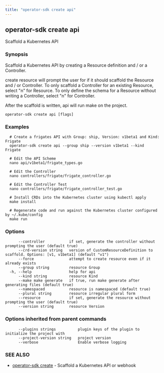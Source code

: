 ```yaml
---
title: "operator-sdk create api"
---
```

## operator-sdk create api

Scaffold a Kubernetes API

### Synopsis

Scaffold a Kubernetes API by creating a Resource definition and / or a Controller.

create resource will prompt the user for if it should scaffold the Resource and / or Controller.  To only
scaffold a Controller for an existing Resource, select "n" for Resource.  To only define
the schema for a Resource without writing a Controller, select "n" for Controller.

After the scaffold is written, api will run make on the project.


```
operator-sdk create api [flags]
```

### Examples

```
  # Create a frigates API with Group: ship, Version: v1beta1 and Kind: Frigate
  operator-sdk create api --group ship --version v1beta1 --kind Frigate

  # Edit the API Scheme
  nano api/v1beta1/frigate_types.go

  # Edit the Controller
  nano controllers/frigate/frigate_controller.go

  # Edit the Controller Test
  nano controllers/frigate/frigate_controller_test.go

  # Install CRDs into the Kubernetes cluster using kubectl apply
  make install

  # Regenerate code and run against the Kubernetes cluster configured by ~/.kube/config
  make run

```

### Options

```
      --controller           if set, generate the controller without prompting the user (default true)
      --crd-version string   version of CustomResourceDefinition to scaffold. Options: [v1, v1beta1] (default "v1")
      --force                attempt to create resource even if it already exists
      --group string         resource Group
  -h, --help                 help for api
      --kind string          resource Kind
      --make make generate   if true, run make generate after generating files (default true)
      --namespaced           resource is namespaced (default true)
      --plural string        resource irregular plural form
      --resource             if set, generate the resource without prompting the user (default true)
      --version string       resource Version
```

### Options inherited from parent commands

```
      --plugins strings          plugin keys of the plugin to initialize the project with
      --project-version string   project version
      --verbose                  Enable verbose logging
```

### SEE ALSO

* [operator-sdk create](../operator-sdk_create)	 - Scaffold a Kubernetes API or webhook

